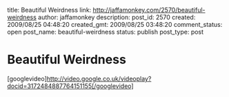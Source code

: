 title: Beautiful Weirdness
link: http://jaffamonkey.com/2570/beautiful-weirdness
author: jaffamonkey
description: 
post_id: 2570
created: 2009/08/25 04:48:20
created_gmt: 2009/08/25 03:48:20
comment_status: open
post_name: beautiful-weirdness
status: publish
post_type: post

# Beautiful Weirdness

[googlevideo]http://video.google.co.uk/videoplay?docid=3172484887764151155[/googlevideo]